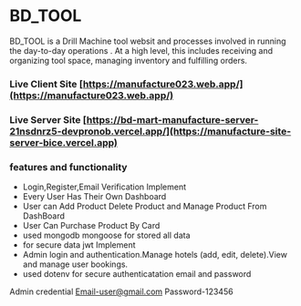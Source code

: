 # BD_TOOL

BD_TOOL is a Drill Machine tool websit and processes involved in running the day-to-day operations . At a high level, this includes receiving and organizing tool space,  managing inventory and fulfilling orders.

### Live Client Site [https://manufacture023.web.app/](https://manufacture023.web.app/)
### Live Server Site [https://bd-mart-manufacture-server-21nsdnrz5-devpronob.vercel.app/](https://manufacture-site-server-bice.vercel.app)


 ### features and functionality

- Login,Register,Email Verification Implement
- Every User Has Their Own Dashboard
- User can Add Product Delete Product and Manage Product From DashBoard
- User Can Purchase Product By Card
- used mongodb mongoose  for stored all data
- for secure data jwt Implement
- Admin login and authentication.Manage hotels (add, edit, delete).View and manage user bookings.
- used dotenv for secure authenticatation email and password

Admin credential 
Email-user@gmail.com 
Password-123456
